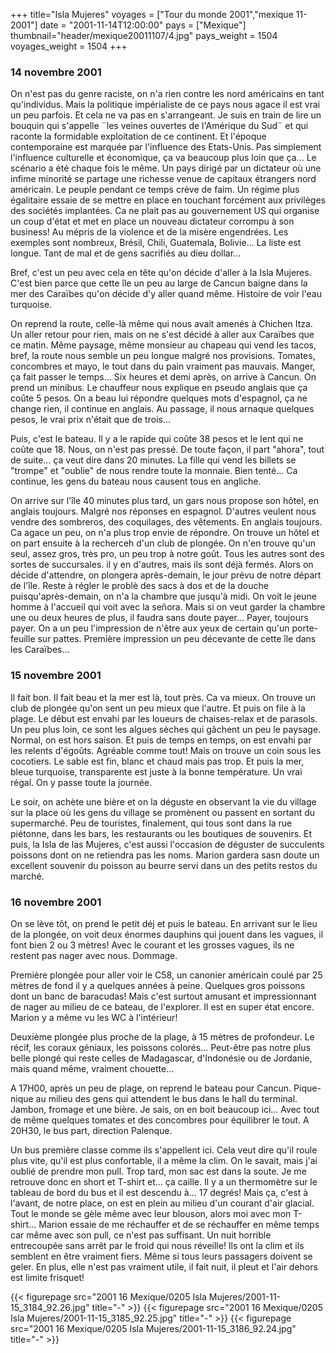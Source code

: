 +++
title="Isla Mujeres"
voyages = ["Tour du monde 2001","mexique 11-2001"]
date = "2001-11-14T12:00:00"
pays = ["Mexique"]
thumbnail="header/mexique20011107/4.jpg"
pays_weight = 1504
voyages_weight = 1504
+++
### 14 novembre 2001

On n'est pas du genre raciste, on n'a rien contre les nord américains en tant 
qu'individus. Mais la politique impérialiste de ce pays nous agace il est vrai 
un peu parfois. Et cela ne va pas en s'arrangeant. Je suis en train de lire 
un bouquin qui s'appelle ¨les veines ouvertes de l'Amérique du Sud¨ et qui raconte 
la formidable exploitation de ce continent. Et l'époque contemporaine est marquée 
par l'influence des Etats-Unis. Pas simplement l'influence culturelle et économique, 
ça va beaucoup plus loin que ça... Le scénario a été chaque fois le même. Un 
pays dirigé par un dictateur où une infime minorité se partage une richesse 
venue de capitaux étrangers nord américain. Le peuple pendant ce temps crève 
de faim. Un régime plus égalitaire essaie de se mettre en place en touchant 
forcément aux privilèges des sociétés implantées. Ca ne plait pas au gouvernement 
US qui organise un coup d'état et met en place un nouveau dictateur corrompu 
à son business! Au mépris de la violence et de la misère engendrées. Les exemples 
sont nombreux, Brésil, Chili, Guatemala, Bolivie... La liste est longue. Tant 
de mal et de gens sacrifiés au dieu dollar... 

Bref, c'est un peu avec cela en tête qu'on décide d'aller à la Isla Mujeres. 
C'est bien parce que cette île un peu au large de Cancun baigne dans la mer 
des Caraïbes qu'on décide d'y aller quand même. Histoire de voir l'eau turquoise.

On reprend la route, celle-là même qui nous avait amenés à Chichen Itza. Un 
aller retour pour rien, mais on ne s'est décidé à aller aux Caraïbes que ce 
matin. Même paysage, même monsieur au chapeau qui vend les tacos, bref, la route 
nous semble un peu longue malgré nos provisions. Tomates, concombres et mayo, 
le tout dans du pain vraiment pas mauvais. Manger, ça fait passer le temps... 
Six heures et demi après, on arrive à Cancun. On prend un minibus. Le chauffeur 
nous explique en pseudo anglais que ça coûte 5 pesos. On a beau lui répondre 
quelques mots d'espagnol, ça ne change rien, il continue en anglais. Au passage, 
il nous arnaque quelques pesos, le vrai prix n'était que de trois... 

Puis, c'est le bateau. Il y a le rapide qui coûte 38 pesos et le lent qui ne 
coûte que 18. Nous, on n'est pas pressé. De toute façon, il part "ahora", tout 
de suite... ça veut dire dans 20 minutes. La fille qui vend les billets se "trompe" 
et "oublie" de nous rendre toute la monnaie. Bien tenté... Ca continue, les 
gens du bateau nous causent tous en angliche.

On arrive sur l'île 40 minutes plus tard, un gars nous propose son hôtel, en 
anglais toujours. Malgré nos réponses en espagnol. D'autres veulent nous vendre 
des sombreros, des coquilages, des vêtements. En anglais toujours. Ca agace 
un peu, on n'a plus trop envie de répondre. On trouve un hôtel et on part ensuite 
à la recherceh d'un club de plongée. On n'en trouve qu'un seul, assez gros, 
très pro, un peu trop à notre goût. Tous les autres sont des sortes de succursales. 
il y en d'autres, mais ils sont déjà fermés. Alors on décide d'attendre, on 
plongera après-demain, le jour prévu de notre départ de l'île. Reste à régler 
le problè des sacs à dos et de la douche puisqu'après-demain, on n'a la chambre 
que jusqu'à midi. On voit le jeune homme à l'accueil qui voit avec la señora. 
Mais si on veut garder la chambre une ou deux heures de plus, il faudra sans 
doute payer... Payer, toujours payer. On a un peu l'impression de n'être aux 
yeux de certain qu'un porte-feuille sur pattes. Première impression un peu décevante 
de cette île dans les Caraïbes...

### 15 novembre 2001

Il fait bon. Il fait beau et la mer est là, tout près. Ca va mieux. On trouve 
un club de plongée qu'on sent un peu mieux que l'autre. Et puis on file à la 
plage. Le début est envahi par les loueurs de chaises-relax et de parasols. 
Un peu plus loin, ce sont les algues sèches qui gâchent un peu le paysage. Normal, 
on est hors saison. Et puis de temps en temps, on est envahi par les relents 
d'égoûts. Agréable comme tout! Mais on trouve un coin sous les cocotiers. Le 
sable est fin, blanc et chaud mais pas trop. Et puis la mer, bleue turquoise, 
transparente est juste à la bonne température. Un vrai régal. On y passe toute 
la journée. 

Le soir, on achète une bière et on la déguste en observant la vie du village 
sur la place où les gens du village se promènent ou passent en sortant du supermarché. 
Peu de touristes, finalement, qui tous sont dans la rue piétonne, dans les bars, 
les restaurants ou les boutiques de souvenirs. Et puis, la Isla de las Mujeres, 
c'est aussi l'occasion de déguster de succulents poissons dont on ne retiendra 
pas les noms. Marion gardera sasn doute un excellent souvenir du poisson au 
beurre servi dans un des petits restos du marché.

### 16 novembre 2001

On se lève tôt, on prend le petit déj et puis le bateau. En arrivant sur le 
lieu de la plongée, on voit deux énormes dauphins qui jouent dans les vagues, 
il font bien 2 ou 3 mètres! Avec le courant et les grosses vagues, ils ne restent 
pas nager avec nous. Dommage.

Première plongée pour aller voir le C58, un canonier américain coulé par 25 
mètres de fond il y a quelques années à peine. Quelques gros poissons dont un 
banc de baracudas! Mais c'est surtout amusant et impressionnant de nager au 
milieu de ce bateau, de l'explorer. Il est en super état encore. Marion y a 
même vu les WC à l'intérieur! 

Deuxième plongée plus proche de la plage, à 15 mètres de profondeur. Le récif, 
les coraux géniaux, les poissons colorés... Peut-être pas notre plus belle plongé 
qui reste celles de Madagascar, d'Indonésie ou de Jordanie, mais quand même, 
vraiment chouette...

A 17H00, après un peu de plage, on reprend le bateau pour Cancun. Pique-nique 
au milieu des gens qui attendent le bus dans le hall du terminal. Jambon, fromage 
et une bière. Je sais, on en boit beaucoup ici... Avec tout de même quelques 
tomates et des concombres pour équilibrer le tout. A 20H30, le bus part, direction 
Palenque.

Un bus première classe comme ils s'appellent ici. Cela veut dire qu'il roule 
plus vite, qu'il est plus confortable, il a même la clim. On le savait, mais 
j'ai oublié de prendre mon pull. Trop tard, mon sac est dans la soute. Je me 
retrouve donc en short et T-shirt et... ça caille. Il y a un thermomètre sur 
le tableau de bord du bus et il est descendu à... 17 degrés! Mais ça, c'est 
à l'avant, de notre place, on est en plein au milieu d'un courant d'air glacial. 
Tout le monde se gèle même avec leur blouson, alors moi avec mon T-shirt... 
Marion essaie de me réchauffer et de se réchauffer en même temps car même avec 
son pull, ce n'est pas suffisant. Un nuit horrible entrecoupée sans arrêt par 
le froid qui nous réveille! Ils ont la clim et ils semblent en être vraiment 
fiers. Même si tous leurs passagers doivent se geler. En plus, elle n'est pas 
vraiment utile, il fait nuit, il pleut et l'air dehors est limite frisquet!


<div id="TOTO">{{< figurepage src="2001 16 Mexique/0205 Isla Mujeres/2001-11-15_3184_92.26.jpg" title="-"  >}}
{{< figurepage src="2001 16 Mexique/0205 Isla Mujeres/2001-11-15_3185_92.25.jpg" title="-"  >}}
{{< figurepage src="2001 16 Mexique/0205 Isla Mujeres/2001-11-15_3186_92.24.jpg" title="-"  >}}
</DIV>

